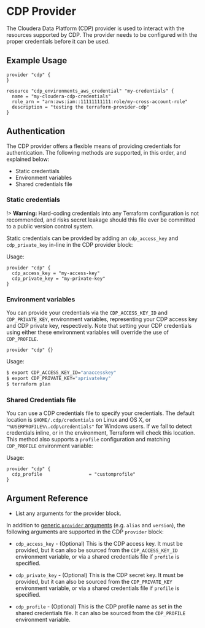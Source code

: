 # CDP Provider

The Cloudera Data Platform (CDP) provider is used to interact with the resources
supported by CDP. The provider needs to be configured with the proper
credentials before it can be used.

## Example Usage

```
provider "cdp" {
}

resource "cdp_environments_aws_credential" "my-credentials" {
  name = "my-cloudera-cdp-credentials"
  role_arn = "arn:aws:iam::11111111111:role/my-cross-account-role"
  description = "testing the terraform-provider-cdp"
}
```

## Authentication

The CDP provider offers a flexible means of providing credentials for
authentication. The following methods are supported, in this order, and
explained below:

- Static credentials
- Environment variables
- Shared credentials file

### Static credentials

!> **Warning:** Hard-coding credentials into any Terraform configuration is not
recommended, and risks secret leakage should this file ever be committed to a
public version control system.

Static credentials can be provided by adding an `cdp_access_key` and
`cdp_private_key` in-line in the CDP provider block:

Usage:

```hcl
provider "cdp" {
  cdp_access_key = "my-access-key"
  cdp_private_key = "my-private-key"
}
```

### Environment variables

You can provide your credentials via the `CDP_ACCESS_KEY_ID` and
`CDP_PRIVATE_KEY`, environment variables, representing your CDP
access key and CDP private key, respectively.  Note that setting your
CDP credentials using either these environment variables will override
the use of `CDP_PROFILE`.

```hcl
provider "cdp" {}
```

Usage:

```sh
$ export CDP_ACCESS_KEY_ID="anaccesskey"
$ export CDP_PRIVATE_KEY="aprivatekey"
$ terraform plan
```

### Shared Credentials file

You can use a CDP credentials file to specify your credentials. The
default location is `$HOME/.cdp/credentials` on Linux and OS X, or
`"%USERPROFILE%\.cdp\credentials"` for Windows users. If we fail to
detect credentials inline, or in the environment, Terraform will check
this location. This method also supports a `profile` configuration and matching
`CDP_PROFILE` environment variable:

Usage:

```hcl
provider "cdp" {
  cdp_profile                 = "customprofile"
}
```

## Argument Reference

* List any arguments for the provider block.

In addition to [generic `provider` arguments](https://www.terraform.io/docs/configuration/providers.html)
(e.g. `alias` and `version`), the following arguments are supported in the CDP
 `provider` block:

* `cdp_access_key` - (Optional) This is the CDP access key. It must be provided, but
  it can also be sourced from the `CDP_ACCESS_KEY_ID` environment variable, or via
  a shared credentials file if `profile` is specified.

* `cdp_private_key` - (Optional) This is the CDP secret key. It must be provided, but
  it can also be sourced from the `CDP_PRIVATE_KEY` environment variable, or
  via a shared credentials file if `profile` is specified.

* `cdp_profile` - (Optional) This is the CDP profile name as set in the shared credentials
  file. It can also be sourced from the `CDP_PROFILE` environment variable.
